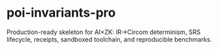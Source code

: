 # poi-invariants-pro
Production-ready skeleton for AI×ZK: IR→Circom determinism, SRS lifecycle, receipts, sandboxed toolchain, and reproducible benchmarks.
